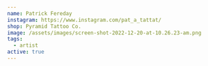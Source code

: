 ```yaml
---
name: Patrick Fereday
instagram: https://www.instagram.com/pat_a_tattat/
shop: Pyramid Tattoo Co.
image: /assets/images/screen-shot-2022-12-20-at-10.26.23-am.png
tags:
  - artist
active: true
---
```

